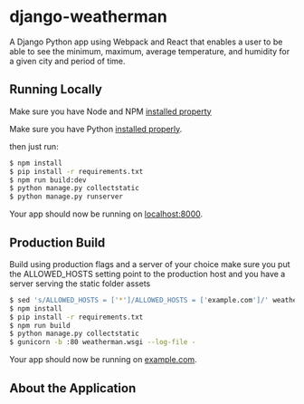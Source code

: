 # django-weatherman

A Django Python app using Webpack and React that enables a user to
be able to see the minimum, maximum, average temperature, and humidity for a given city and period of time.

## Running Locally

Make sure you have Node and NPM [installed property](https://nodejs.org)

Make sure you have Python [installed properly](http://install.python-guide.org).

then just run:
```sh
$ npm install
$ pip install -r requirements.txt
$ npm run build:dev
$ python manage.py collectstatic
$ python manage.py runserver
```

Your app should now be running on [localhost:8000](http://localhost:8000/).

## Production Build

Build using production flags and a server of your choice
make sure you put the ALLOWED_HOSTS setting point to the production host and
you have a server serving the static folder assets

```sh
$ sed 's/ALLOWED_HOSTS = ['*']/ALLOWED_HOSTS = ['example.com']/' weatherman/settings.py
$ npm install
$ pip install -r requirements.txt
$ npm run build
$ python manage.py collectstatic
$ gunicorn -b :80 weatherman.wsgi --log-file - 
```

Your app should now be running on [example.com](http://example.com).

## About the Application